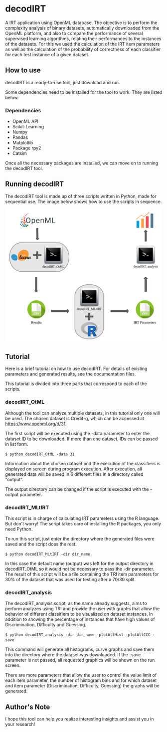 # decodIRT

A IRT application using OpenML database. The objective is to perform the complexity analysis of binary datasets, automatically downloaded from the OpenML platform, and also to compare the performance of several supervised learning algorithms, relating their performances to the instances of the datasets. For this we used the calculation of the IRT item parameters as well as the calculation of the probability of correctness of each classifier for each test instance of a given dataset.

## How to use

decodIRT is a ready-to-use tool, just download and run.

Some dependencies need to be installed for the tool to work. They are listed below.

### Dependencies

- OpenML API
- Scikit-Learning
- Numpy
- Pandas
- Matplotlib
- Package rpy2
- Catsim

Once all the necessary packages are installed, we can move on to running the decodIRT tool.

## Running decodIRT

The decodIRT tool is made up of three scripts written in Python, made for sequential use. The image below shows how to use the scripts in sequence.

<p align="center">
  <img src="https://github.com/LucasFerraroCardoso/IRT_OpenML/raw/master/Fluxograma.png" width="500">
</p>

## Tutorial

Here is a brief tutorial on how to use decodIRT. For details of existing parameters and generated results, see the documentation files.

This tutorial is divided into three parts that correspond to each of the scripts.

### decodIRT_OtML

Although the tool can analyze multiple datasets, in this tutorial only one will be used. The chosen dataset is Credit-g, which can be accessed at https://www.openml.org/d/31.

The first script will be executed using the -data parameter to enter the dataset ID to be downloaded. If more than one dataset, IDs can be passed in list form.

`$ python decodIRT_OtML -data 31`

Information about the chosen dataset and the execution of the classifiers is displayed on screen during program execution. After execution, all generated data will be saved in 6 different files in a directory called "output".

The output directory can be changed if the script is executed with the -output parameter.

### decodIRT_MLtIRT

This script is in charge of calculating IRT parameters using the R language. But don't worry! The script takes care of installing the R packages, you only need Python.

To run this script, just enter the directory where the generated files were saved and the script does the rest.

`$ python decodIRT_MLtIRT -dir dir_name`

In this case the default name (output) was left for the output directory in decodIRT_OtML so it would not be necessary to pass the -dir parameter. The result of this script will be a file containing the TRI item parameters for 30% of the dataset that was used for testing after a 70/30 split.

### decodIRT_analysis

The decodIRT_analysis script, as the name already suggests, aims to perform analyzes using TRI and provide the user with graphs that allow the behavior of different classifiers to be visualized on dataset instances. In addition to showing the percentage of instances that have high values of Discrimination, Difficulty and Guessing.

`$ python decodIRT_analysis -dir dir_name -plotAllHist -plotAllCCC -save`

This command will generate all histograms, curve graphs and save them into the directory where the dataset was downloaded. If the -save parameter is not passed, all requested graphics will be shown on the run screen.

There are more parameters that allow the user to control the value limit of each item parameter, the number of histogram bins and for which dataset and item parameter (Discrimination, Difficulty, Guessing) the graphs will be generated.

## Author's Note

I hope this tool can help you realize interesting insights and assist you in your research!

